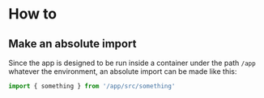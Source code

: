 # How to

## Make an absolute import

Since the app is designed to be run inside a container under the path `/app` whatever the environment, an absolute import can be made like this:
```javascript
import { something } from '/app/src/something'
```